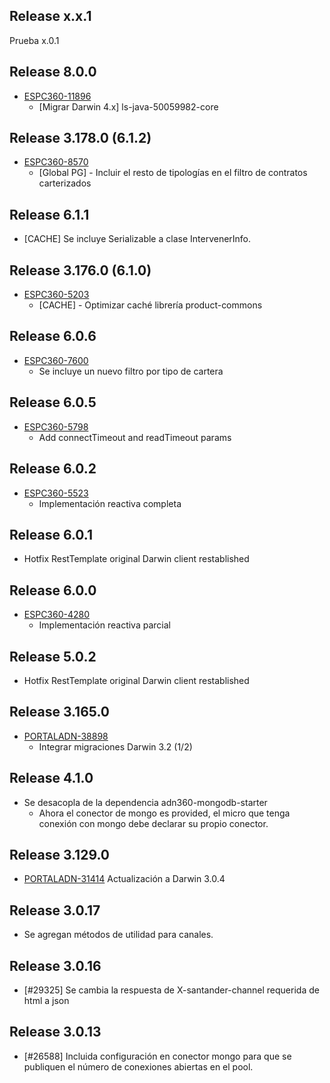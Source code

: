 ## Release x.x.1
Prueba x.0.1
## Release 8.0.0
* [ESPC360-11896](https://sanes.atlassian.net/browse/ESPC360-11896)
  * [Migrar Darwin 4.x] ls-java-50059982-core

## Release 3.178.0 (6.1.2)
* [ESPC360-8570](https://sanes.atlassian.net/browse/ESPC360-8570)
  * [Global PG] - Incluir el resto de tipologías en el filtro de contratos carterizados
## Release 6.1.1
* [CACHE] Se incluye Serializable a clase IntervenerInfo.
## Release 3.176.0 (6.1.0)
* [ESPC360-5203](https://sanes.atlassian.net/browse/ESPC360-5203)
  * [CACHE] - Optimizar caché librería product-commons

## Release 6.0.6
* [ESPC360-7600](https://sanes.atlassian.net/browse/ESPC360-7600)
  * Se incluye un nuevo filtro por tipo de cartera
## Release 6.0.5
* [ESPC360-5798](https://sanes.atlassian.net/browse/ESPC360-5798)
  * Add connectTimeout and readTimeout params
## Release 6.0.2
* [ESPC360-5523](https://sanes.atlassian.net/browse/ESPC360-5523)
  * Implementación reactiva completa
## Release 6.0.1
* Hotfix RestTemplate original Darwin client restablished
## Release 6.0.0
* [ESPC360-4280](https://sanes.atlassian.net/browse/ESPC360-4280)
  * Implementación reactiva parcial

## Release 5.0.2
* Hotfix RestTemplate original Darwin client restablished

## Release 3.165.0
* [PORTALADN-38898](https://sanes.atlassian.net/browse/PORTALADN-38898)
  * Integrar migraciones Darwin 3.2 (1/2)
  
## Release 4.1.0
* Se desacopla de la dependencia adn360-mongodb-starter
  * Ahora el conector de mongo es provided, el micro que tenga conexión con mongo debe declarar su propio conector.
  
## Release 3.129.0
* [PORTALADN-31414](https://sanes.atlassian.net/browse/PORTALADN-31414)
  Actualización a Darwin 3.0.4

## Release 3.0.17
* Se agregan métodos de utilidad para canales.
## Release 3.0.16
* [#29325] Se cambia la respuesta de X-santander-channel requerida de html a json
## Release 3.0.13
* [#26588] Incluida configuración en conector mongo para que se publiquen el número de conexiones abiertas en el pool.
